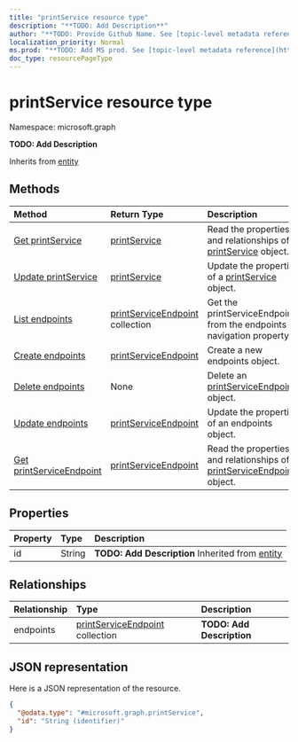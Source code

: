 ```yaml
---
title: "printService resource type"
description: "**TODO: Add Description**"
author: "**TODO: Provide Github Name. See [topic-level metadata reference](https://msgo.azurewebsites.net/add/document/guidelines/metadata.html#topic-level-metadata)**"
localization_priority: Normal
ms.prod: "**TODO: Add MS prod. See [topic-level metadata reference](https://msgo.azurewebsites.net/add/document/guidelines/metadata.html#topic-level-metadata)**"
doc_type: resourcePageType
---
```


# printService resource type


Namespace: microsoft.graph

**TODO: Add Description**


Inherits from [entity](../resources/entity.md)

## Methods
|Method|Return Type|Description|
|:---|:---|:---|
|[Get printService](../api/printservice-get.md)|[printService](../resources/printservice.md)|Read the properties and relationships of a [printService](../resources/printservice.md) object.|
|[Update printService](../api/printservice-update.md)|[printService](../resources/printservice.md)|Update the properties of a [printService](../resources/printservice.md) object.|
|[List endpoints](../api/printservice-list-endpoints.md)|[printServiceEndpoint](../resources/printserviceendpoint.md) collection|Get the printServiceEndpoints from the endpoints navigation property.|
|[Create endpoints](../api/printservice-post-endpoints.md)|[printServiceEndpoint](../resources/printserviceendpoint.md)|Create a new endpoints object.|
|[Delete endpoints](../api/printservice-delete-endpoints.md)|None|Delete an [printServiceEndpoint](../resources/printserviceendpoint.md) object.|
|[Update endpoints](../api/printservice-update-endpoints.md)|[printServiceEndpoint](../resources/printserviceendpoint.md)|Update the properties of an endpoints object.|
|[Get printServiceEndpoint](../api/printserviceendpoint-get.md)|[printServiceEndpoint](../resources/printserviceendpoint.md)|Read the properties and relationships of a [printServiceEndpoint](../resources/printserviceendpoint.md) object.|

## Properties
|Property|Type|Description|
|:---|:---|:---|
|id|String|**TODO: Add Description** Inherited from [entity](../resources/entity.md)|

## Relationships
|Relationship|Type|Description|
|:---|:---|:---|
|endpoints|[printServiceEndpoint](../resources/printserviceendpoint.md) collection|**TODO: Add Description**|

## JSON representation
Here is a JSON representation of the resource.
<!-- {
  "blockType": "resource",
  "keyProperty": "id",
  "@odata.type": "microsoft.graph.printService",
  "baseType": "microsoft.graph.entity",
  "openType": false
}
-->
``` json
{
  "@odata.type": "#microsoft.graph.printService",
  "id": "String (identifier)"
}
```

